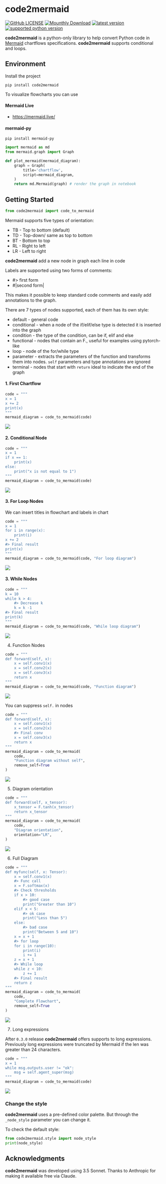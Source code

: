 # code2mermaid


[![GitHub LICENSE](https://img.shields.io/github/license/vilsonrodrigues/code2mermaid)](https://github.com/vilsonrodrigues/code2mermaid/blob/main/LICENSE) [![Mounthly Download](https://img.shields.io/pypi/dm/code2mermaid)](https://pypistats.org/packages/code2mermaid) [![latest version](https://img.shields.io/pypi/v/code2mermaid.svg?style=flat)](https://pypi.org/project/mermaid-py/) [![supported python version](https://img.shields.io/pypi/pyversions/code2mermaid)](https://pypi.org/project/code2mermaid)

**code2mermaid** is a python-only library to help convert Python code in [Mermaid](https://mermaid.js.org/) chartflows specifications. **code2mermaid** supports conditional and loops.

## Environment

Install the project

``` shell
pip install code2mermaid
```

To visualize flowcharts you can use

#### Mermaid Live

* https://mermaid.live/

#### mermaid-py

``` shell
pip install mermaid-py
```

``` python
import mermaid as md
from mermaid.graph import Graph

def plot_mermaid(mermaid_diagram):
    graph = Graph(
        title='chartflow',
        script=mermaid_diagram,
    )    
    return md.Mermaid(graph) # render the graph in notebook
```

## Getting Started

``` python
from code2mermaid import code_to_mermaid
```

Mermaid supports five types of orientation:

* TB - Top to bottom (default)
* TD - Top-down/ same as top to bottom
* BT - Bottom to top
* RL - Right to left
* LR - Left to right

**code2mermaid** add a new node in graph each line in code

Labels are supported using two forms of comments:

* #> first form
* #|second form|

This makes it possible to keep standard code comments and easily add annotations to the graph. 

There are 7 types of nodes supported, each of them has its own style:

* default - general code
* conditional - when a node of the if/elif/else type is detected it is inserted into the graph
* condition - the type of the condition, can be if, elif and else
* functional - nodes that contain an F., useful for examples using pytorch-like
* loop - node of the for/while type
* parameter - extracts the parameters of the function and transforms them into nodes. `self` parameters and type annotations are ignored
* terminal - nodes that start with `return` ideal to indicate the end of the graph

#### 1. First Chartflow

``` python
code = """
x = 1
x += 2
print(x)
"""
mermaid_diagram = code_to_mermaid(code)
```

[![](https://mermaid.ink/img/pako:eNqdlN1u2jAUx1_FMooisVA5CSnEU3dRPu521WoXW6bJcexizdiR46gwxINsb9Kn6ivMQNJAYRLaufLx-f2PP459NpDqgkEMPW-TKdCYUMJicDSxM98u2JL5GPg5qZgfXIp-IUaQXLLKP5eXRiyJWU-01GaXpTdLZ6PZ6CxRwz2yle1YtLd_sffaFMx09OQiLIViHTMf30dRegZVjGpVnOwzDdM4nZwfmBkrTkDOuX8KbTu3GW49L1Nc6me6IMaCx6mbVq4EP8KcJnwYjr6Bfn8F7kDY74Pv74NgMPh0mGGIJmOUs5Zo_YP8wx2IjvVttNMn0S0K84K2ROvv9O5WlX19-b16fflzyJIpzwMPdu0qmykqSVVNGQe7mxJWaEUk4EJK3OMJCykLKmv0T4Z7cRw348GzKOwCR-Xq46UE_yfntaKny_MxSkdX66XWZaskBU3zq5Wu9kvRrTufz4fT6dXqkhiyZC7HlfJO_e41FIyTWtrT6FutL0bbOh9FMwUDuHQnIqJwnWD_bzO4_88ZxG7YoBnM1NahpLb6Ya0oxNbULIBG108LiDmRlfPqsiCWTQV5codskZKor1ofuxBv4AriKBnfRBEaheM4QWGM4gCuIUbbAP7a8-gmbWw4RHHoiguZezLafD60rX332v4FA-x5zw?type=png)](https://mermaid.live/edit#pako:eNqdlN1u2jAUx1_FMooisVA5CSnEU3dRPu521WoXW6bJcexizdiR46gwxINsb9Kn6ivMQNJAYRLaufLx-f2PP459NpDqgkEMPW-TKdCYUMJicDSxM98u2JL5GPg5qZgfXIp-IUaQXLLKP5eXRiyJWU-01GaXpTdLZ6PZ6CxRwz2yle1YtLd_sffaFMx09OQiLIViHTMf30dRegZVjGpVnOwzDdM4nZwfmBkrTkDOuX8KbTu3GW49L1Nc6me6IMaCx6mbVq4EP8KcJnwYjr6Bfn8F7kDY74Pv74NgMPh0mGGIJmOUs5Zo_YP8wx2IjvVttNMn0S0K84K2ROvv9O5WlX19-b16fflzyJIpzwMPdu0qmykqSVVNGQe7mxJWaEUk4EJK3OMJCykLKmv0T4Z7cRw348GzKOwCR-Xq46UE_yfntaKny_MxSkdX66XWZaskBU3zq5Wu9kvRrTufz4fT6dXqkhiyZC7HlfJO_e41FIyTWtrT6FutL0bbOh9FMwUDuHQnIqJwnWD_bzO4_88ZxG7YoBnM1NahpLb6Ya0oxNbULIBG108LiDmRlfPqsiCWTQV5codskZKor1ofuxBv4AriKBnfRBEaheM4QWGM4gCuIUbbAP7a8-gmbWw4RHHoiguZezLafD60rX332v4FA-x5zw)

#### 2. Conditional Node

``` python
code = """
x = 1
if x == 1:
    print(x)
else:
    print("x is not equal to 1")
"""
mermaid_diagram = code_to_mermaid(code)
```

[![](https://mermaid.ink/img/pako:eNqdVNmK2zAU_RWhEAzBKV6S8VLah8ny1qcZ-tC6FNm-mog6UirLTNJg6G-0H1KY3-kPzC9UWbxlgVA96d57zl2kw93iRKSAQ9zvbyOOjodxpkLUcuyOoRawBCNERkxyMMxL0Y9EMhJnkBvn9JVkSyI3E5EJucvSmwUzb-adJTriHmGtGqy1P9ew90KmIBv05CI4YxwazNy_d5zgDJRDInja6TOwAzeYnA8MUrEOkFJqdEFlYx6vZb8fcZqJ52RBpEKPU-3m-gu-uikknm-Rz2gwWKN3yB4M0JfTIBoO3x88kIwsJ3ZHFaKyt5o-hYTlTHCdoTyNNxnieOzcjVLvOoK6I39se3GFqBjbXRFGkW7z0GdZnkKaJM6IEjv160Yrezen_j6uXl9-rV9ffrfHrQrvC0GWQ6dGFW2NYpO7wAncuouj3a7x9-efNWK5BigE3wuSISWQrb117Yj3--hBbbR8I55kJM-nQNFODkzp19QMyrIs7NEx2AmYuZLiG4Q913WP9-EzS9UidFbrt5cS_B-dFjzplqe-FXg38zMhVhWTpEkQ38zUAl-ypu58Ph9NpzezV0SSJegcN9Ib9onkU6CkyFQ3Wou19T1dRK3EGtGNVzq8nL_W2BV2pbAWG5t4qV-MsFSv0_3yi_B-KUY41NcjMMIRLzWUFEo8bHiCQyULMLEUxdMCh5RotZu4WKVEwZSRJ_2ItXdF-CchlhVFmzjc4jUOnbH_xnEsz_bdsWW7lmviDQ6t0sQ_9njbxKCnEPLDYdnvd375D2534-s?type=png)](https://mermaid.live/edit#pako:eNqdVNmK2zAU_RWhEAzBKV6S8VLah8ny1qcZ-tC6FNm-mog6UirLTNJg6G-0H1KY3-kPzC9UWbxlgVA96d57zl2kw93iRKSAQ9zvbyOOjodxpkLUcuyOoRawBCNERkxyMMxL0Y9EMhJnkBvn9JVkSyI3E5EJucvSmwUzb-adJTriHmGtGqy1P9ew90KmIBv05CI4YxwazNy_d5zgDJRDInja6TOwAzeYnA8MUrEOkFJqdEFlYx6vZb8fcZqJ52RBpEKPU-3m-gu-uikknm-Rz2gwWKN3yB4M0JfTIBoO3x88kIwsJ3ZHFaKyt5o-hYTlTHCdoTyNNxnieOzcjVLvOoK6I39se3GFqBjbXRFGkW7z0GdZnkKaJM6IEjv160Yrezen_j6uXl9-rV9ffrfHrQrvC0GWQ6dGFW2NYpO7wAncuouj3a7x9-efNWK5BigE3wuSISWQrb117Yj3--hBbbR8I55kJM-nQNFODkzp19QMyrIs7NEx2AmYuZLiG4Q913WP9-EzS9UidFbrt5cS_B-dFjzplqe-FXg38zMhVhWTpEkQ38zUAl-ypu58Ph9NpzezV0SSJegcN9Ib9onkU6CkyFQ3Wou19T1dRK3EGtGNVzq8nL_W2BV2pbAWG5t4qV-MsFSv0_3yi_B-KUY41NcjMMIRLzWUFEo8bHiCQyULMLEUxdMCh5RotZu4WKVEwZSRJ_2ItXdF-CchlhVFmzjc4jUOnbH_xnEsz_bdsWW7lmviDQ6t0sQ_9njbxKCnEPLDYdnvd375D2534-s)


#### 3. For Loop Nodes

We can insert titles in flowchart and labels in chart

``` python
code = """
x = 1
for i in range(x): 
    print(i)
x += 2
#> Final result
print(x)
"""
mermaid_diagram = code_to_mermaid(code, "For loop diagram")
```

[![](https://mermaid.ink/img/pako:eNqdVNuO2jAQ_RXLK8QuDYjcSOxq-7Bc3vZpV31os6pMYoPVYCPHaKEsH9L-yX7V_kKdkBACVEL1k2fmnJlx5mS2MJYJhRh2u91IaK5TisFEKpBKuQQJJzNFFpEooq3WNhKgPFxwjcGRIz9tPacL2sagPSUZbVuXol-J4mSa0qx9Tl8qviBqM5SpVHmWmzEaB-PgLFGJe6ZrXWP7xfkX9kGqhKoaPbwITrmgNWYSPjgOOgNlNJYiafSJbOSi4fmDqdK8AWSMtZugXW2W112rFQmWytd4TpQGzyPjFmZKP0ji2mhgs--g01mDe2B3OuDlNAi63S97z9RmKCaJVyEq-_bW8JmZMTdTBIqIGf14_73-eP9j8t3dncLrhHTgUOQwPxINMwe85Xp5u1y3wuVtm2kIbarxfbWXU0xdLPBcBzEvrBCVvX_8p3vgHPOraNHLhAuSAkWzVarLntz-NE6Ic-ipso97Wh96yrUOnvTGqDQScUqybEQZyKfONZd5csbTFN8wn9oxtTKt5E-Kb1zXLe_dV57oOXaW68-XEvwfna1E3CzPwj4KruYXv3TJJEmMplczjY4XvK47mUy80ehq9pKYHUJNjivpNftE2QllxIy0GT3INH9eM3QQ1UXiQTIXo5VAjqLQggvzIQhPzL4sVlcEi5UWQWyuJTCCkdgZKFlp-bQRMcRaragFlVzN5hAzkmbGWi0Toulov18ryJKIb1IemxBv4Rpix0e90PZD33f80A0827PgBmKv33MD3wuQ6wch8tBgZ8FfRYJ-D3m274TuIAxs3-uHtgWp0Z5Uj_t1X2z93V8-6eIJ?type=png)](https://mermaid.live/edit#pako:eNqdVNuO2jAQ_RXLK8QuDYjcSOxq-7Bc3vZpV31os6pMYoPVYCPHaKEsH9L-yX7V_kKdkBACVEL1k2fmnJlx5mS2MJYJhRh2u91IaK5TisFEKpBKuQQJJzNFFpEooq3WNhKgPFxwjcGRIz9tPacL2sagPSUZbVuXol-J4mSa0qx9Tl8qviBqM5SpVHmWmzEaB-PgLFGJe6ZrXWP7xfkX9kGqhKoaPbwITrmgNWYSPjgOOgNlNJYiafSJbOSi4fmDqdK8AWSMtZugXW2W112rFQmWytd4TpQGzyPjFmZKP0ji2mhgs--g01mDe2B3OuDlNAi63S97z9RmKCaJVyEq-_bW8JmZMTdTBIqIGf14_73-eP9j8t3dncLrhHTgUOQwPxINMwe85Xp5u1y3wuVtm2kIbarxfbWXU0xdLPBcBzEvrBCVvX_8p3vgHPOraNHLhAuSAkWzVarLntz-NE6Ic-ipso97Wh96yrUOnvTGqDQScUqybEQZyKfONZd5csbTFN8wn9oxtTKt5E-Kb1zXLe_dV57oOXaW68-XEvwfna1E3CzPwj4KruYXv3TJJEmMplczjY4XvK47mUy80ehq9pKYHUJNjivpNftE2QllxIy0GT3INH9eM3QQ1UXiQTIXo5VAjqLQggvzIQhPzL4sVlcEi5UWQWyuJTCCkdgZKFlp-bQRMcRaragFlVzN5hAzkmbGWi0Toulov18ryJKIb1IemxBv4Rpix0e90PZD33f80A0827PgBmKv33MD3wuQ6wch8tBgZ8FfRYJ-D3m274TuIAxs3-uHtgWp0Z5Uj_t1X2z93V8-6eIJ)

#### 3. While Nodes

``` python
code = """
k = 10
while k > 4: 
    #> Decrease k
    k = k -1
#> Final result
print(k)
"""
mermaid_diagram = code_to_mermaid(code, "While loop diagram")
```
[![](https://mermaid.ink/img/pako:eNqdVO1u2jAUfRXLCNEiUsUhkMTT-qOl_NuvVpu0ZZqcxC4WxkaOUWHAg3Rv0qfqK8wJScPXJDT_8r33nJNr3ZO7hqnKKMTQcZxYGm4ExeDbhAsKhFJzkHHyrMkslmW93V7HElSHS24w2EsUp2MmdEY7GHQSktNO71z1K9GcJILmnVP6XPMZ0at7JZQuVFoP0UPwEJwIVbgnujQN1i3Pv7B3SmdUN-j7s2DBJW0w4_DO86ITUE5TJbODPiMU9aP70wdTbfgBkDHWOQRtm7C6btvtWDKhXtIJ0QY8jWxa2jn9yjLGBkni_wDd7hR8BsjtdsHP4ypwnNtdhoWJO0CJXyPq-OrKCryUY56CW-BblevrY1AhsxnRVFM7SjDdVNUhSwkKog90FdctTYGD9puq66XamEsigKb5Qphaz3VpgsKmxSou9OzkpHl_e52-v_3ZaR5J3ljNwqeb4-cWXgWPZmVdFstUkDwfUQaKqXHDVdEE40LgFhtQlNJebrSaUtzq9_vV3XnhmZlgb778dE7g_-hsIdPDz7PQjYKL-eUvWTFJlkbJxUzrwxlvvjsej_3R6GL2nNgdQK3GhfSGfWTMjDJiR39Y_fBb8byjUj3p88TKKntV2IMz-1TCM7vTyuUSw3LpxBDbawWMYSy3FkoWRj2uZAqx0Qvag1otnicQMyJyGy3mGTF0tNuANWRO5Hel9kOI13AJMfIGN2EUBCHyg0HoRcNhD64gHtqsH6DQ9UIX-QPX3_bg71IA3fRdzwtCD_U9fxiWBGrdpfSX3UouN_P2LyY_wKs?type=png)](https://mermaid.live/edit#pako:eNqdVO1u2jAUfRXLCNEiUsUhkMTT-qOl_NuvVpu0ZZqcxC4WxkaOUWHAg3Rv0qfqK8wJScPXJDT_8r33nJNr3ZO7hqnKKMTQcZxYGm4ExeDbhAsKhFJzkHHyrMkslmW93V7HElSHS24w2EsUp2MmdEY7GHQSktNO71z1K9GcJILmnVP6XPMZ0at7JZQuVFoP0UPwEJwIVbgnujQN1i3Pv7B3SmdUN-j7s2DBJW0w4_DO86ITUE5TJbODPiMU9aP70wdTbfgBkDHWOQRtm7C6btvtWDKhXtIJ0QY8jWxa2jn9yjLGBkni_wDd7hR8BsjtdsHP4ypwnNtdhoWJO0CJXyPq-OrKCryUY56CW-BblevrY1AhsxnRVFM7SjDdVNUhSwkKog90FdctTYGD9puq66XamEsigKb5Qphaz3VpgsKmxSou9OzkpHl_e52-v_3ZaR5J3ljNwqeb4-cWXgWPZmVdFstUkDwfUQaKqXHDVdEE40LgFhtQlNJebrSaUtzq9_vV3XnhmZlgb778dE7g_-hsIdPDz7PQjYKL-eUvWTFJlkbJxUzrwxlvvjsej_3R6GL2nNgdQK3GhfSGfWTMjDJiR39Y_fBb8byjUj3p88TKKntV2IMz-1TCM7vTyuUSw3LpxBDbawWMYSy3FkoWRj2uZAqx0Qvag1otnicQMyJyGy3mGTF0tNuANWRO5Hel9kOI13AJMfIGN2EUBCHyg0HoRcNhD64gHtqsH6DQ9UIX-QPX3_bg71IA3fRdzwtCD_U9fxiWBGrdpfSX3UouN_P2LyY_wKs)

4. Function Nodes

``` python
code = """
def forward(self, x):
    x = self.conv1(x)
    x = self.conv2(x)
    x = self.conv3(x)    
    return x
"""
mermaid_diagram = code_to_mermaid(code, "Function diagram")
```
[![](https://mermaid.ink/img/pako:eNqdVO1u2jAUfRXLFWKLAspnE2fapLbAr1Wa2mo_VleVSexiLdjIcVYY4kG2N-lT9RVmQkJGySQ0__K995xz7fjkrmEqMwoTOBgMsNBc5zQBk1KkmksBMk6eFJljUVV7vTUWoF5ccJ2AvxLb1dczOqf9BPSnpKB9u6v6lShOpjkt-sf0heJzolZXMpdqq3I2RuNoHB0J1bg7utQt1qnWv7CXUmVUteirTnDOBW0xk_jS89ARqKCpFNnBOZGLfHR1fGGqND8AMsb6h6BNG9bbTa-HBcvlczojSoO7kUkL80qPbhbH1E-n98CyluAjKGjOhuYsP9zXl1_L15fflgUe3oLBYPBpl0mDcxoFkdcgmvhIzuuQa8Ct3DkLwoh4foNo4iM5v0OuAbdyzpSQ2PFYg2jid_eWpagulQBLy3p4jwUWRTk1vlzMwJeLm4vr8d345haLjCu6s-3nGywWxBj30dmyaxoVGRYtoe3cfKmtcq8HbvXKuBOLNCdFMaIMbF-bb4VJDhjP8-SMhdRNqV1oJb_T5Mz3_Xo_eOaZniXeYvmhS-D_6Kz-Hdv2LHZQdDI_l3LRMEmWounJTOPfOW_7TiaTYDQ6mV09ATUaJ9Jb9hsHZ5SRMteH1b0hO6t7f3VWG2_tL7gv17Zpz24q0IZzgyM8M3OyGlkYVqMMw8Rs6w4YYrExUFJqebsSKUy0KqkNlSyfZjBhJC9MVC4youloN1f32QUR36ScNxQTwmQNlzDxQjSM3TAOQy-M_ShwAxuuYBI4Qz8Kgwj5YRSjAJ1vbPizEnCGKHBDz2ARciM3CGIbUmM-qa53c74a95s_XunieQ?type=png)](https://mermaid.live/edit#pako:eNqdVO1u2jAUfRXLFWKLAspnE2fapLbAr1Wa2mo_VleVSexiLdjIcVYY4kG2N-lT9RVmQkJGySQ0__K995xz7fjkrmEqMwoTOBgMsNBc5zQBk1KkmksBMk6eFJljUVV7vTUWoF5ccJ2AvxLb1dczOqf9BPSnpKB9u6v6lShOpjkt-sf0heJzolZXMpdqq3I2RuNoHB0J1bg7utQt1qnWv7CXUmVUteirTnDOBW0xk_jS89ARqKCpFNnBOZGLfHR1fGGqND8AMsb6h6BNG9bbTa-HBcvlczojSoO7kUkL80qPbhbH1E-n98CyluAjKGjOhuYsP9zXl1_L15fflgUe3oLBYPBpl0mDcxoFkdcgmvhIzuuQa8Ct3DkLwoh4foNo4iM5v0OuAbdyzpSQ2PFYg2jid_eWpagulQBLy3p4jwUWRTk1vlzMwJeLm4vr8d345haLjCu6s-3nGywWxBj30dmyaxoVGRYtoe3cfKmtcq8HbvXKuBOLNCdFMaIMbF-bb4VJDhjP8-SMhdRNqV1oJb_T5Mz3_Xo_eOaZniXeYvmhS-D_6Kz-Hdv2LHZQdDI_l3LRMEmWounJTOPfOW_7TiaTYDQ6mV09ATUaJ9Jb9hsHZ5SRMteH1b0hO6t7f3VWG2_tL7gv17Zpz24q0IZzgyM8M3OyGlkYVqMMw8Rs6w4YYrExUFJqebsSKUy0KqkNlSyfZjBhJC9MVC4youloN1f32QUR36ScNxQTwmQNlzDxQjSM3TAOQy-M_ShwAxuuYBI4Qz8Kgwj5YRSjAJ1vbPizEnCGKHBDz2ARciM3CGIbUmM-qa53c74a95s_XunieQ)

You can suppress `self.` in nodes

``` python
code = """
def forward(self, x):
    x = self.conv1(x)
    x = self.conv2(x)
    #> Final conv
    x = self.conv3(x)    
    return x
"""
mermaid_diagram = code_to_mermaid(
    code, 
    "Function diagram without self", 
    remove_self=True
)
```

[![](https://mermaid.ink/img/pako:eNqdlN9O2zAYxV_FMqq6RSlq_pE40yYBba9AmgDtYhghN3aotdSuHGe0gz7I9iY8Fa8wJ00aSjOpmq9sf79zbDen3xNMJGUwhoPBAAvNdcZiMClEorkUgHLyoMgcPHI9k4UGOctSLCq013vCAtSDC65j8GajHH09Y3PWj0F_SnLWt7uq34jiZJqxvL8vXyg-J2p1LjOpSpejMRqH43DPqOZu2FK37LAa_2LPpKJMtfR5J5xxwVpmEp25LtqDcpZIQXfuiRzkofP9BzOl-Q6Ypml_F1q3y3q67vWwSDP5mMyI0uBmZLaF-WT3CUv8gJ2kt8CyluAzAOYeP53Xl9_L15c_lgXu3oNgMPiy2UEhJX7Ihg3RrHes3A6rBiytnidckKxCnzfVqc-cyAn9hm7WO7Zeh20Dtjd0kOtOI0oaoll_uLUsxXShBFha1t1HLLDIi6kJ6WIGvp5enV6Ob8ZX11hQrtgmwxdXWCyISfH9sFTXMiYoFq2gPbn5tUrnXg9c65VJJxZJRvJ8xNLyDZSXxubtKc-y-CgNmJMwO9dK_mDxked59XzwyKmexe5i-anL4P_kaf3fbI9PoyEKD9ZnUi4aJaEJmh6sNPmd8_bcyWTij0YHq6tPwIzHgfJW_S7FlKWkyPRudRvMzuo2X53VJlvbB27LdWzau5sKtOHccIRT0zSrloVh1cowjM20PgFDLNYGJYWW1yuRwFirgtlQyeJhBuOUZLlZFQtKNBttmmyDLIj4LuXbJYyf4BLGboCOIyeIgsANIi_0Hd-GKxj7w2MvDPwQeUEYIR-drG34qzIYHiPfCVzDIuSEju-HNmQme1Jdbnp-1frXfwEw_efG?type=png)](https://mermaid.live/edit#pako:eNqdlN9O2zAYxV_FMqq6RSlq_pE40yYBba9AmgDtYhghN3aotdSuHGe0gz7I9iY8Fa8wJ00aSjOpmq9sf79zbDen3xNMJGUwhoPBAAvNdcZiMClEorkUgHLyoMgcPHI9k4UGOctSLCq013vCAtSDC65j8GajHH09Y3PWj0F_SnLWt7uq34jiZJqxvL8vXyg-J2p1LjOpSpejMRqH43DPqOZu2FK37LAa_2LPpKJMtfR5J5xxwVpmEp25LtqDcpZIQXfuiRzkofP9BzOl-Q6Ypml_F1q3y3q67vWwSDP5mMyI0uBmZLaF-WT3CUv8gJ2kt8CyluAzAOYeP53Xl9_L15c_lgXu3oNgMPiy2UEhJX7Ihg3RrHes3A6rBiytnidckKxCnzfVqc-cyAn9hm7WO7Zeh20Dtjd0kOtOI0oaoll_uLUsxXShBFha1t1HLLDIi6kJ6WIGvp5enV6Ob8ZX11hQrtgmwxdXWCyISfH9sFTXMiYoFq2gPbn5tUrnXg9c65VJJxZJRvJ8xNLyDZSXxubtKc-y-CgNmJMwO9dK_mDxked59XzwyKmexe5i-anL4P_kaf3fbI9PoyEKD9ZnUi4aJaEJmh6sNPmd8_bcyWTij0YHq6tPwIzHgfJW_S7FlKWkyPRudRvMzuo2X53VJlvbB27LdWzau5sKtOHccIRT0zSrloVh1cowjM20PgFDLNYGJYWW1yuRwFirgtlQyeJhBuOUZLlZFQtKNBttmmyDLIj4LuXbJYyf4BLGboCOIyeIgsANIi_0Hd-GKxj7w2MvDPwQeUEYIR-drG34qzIYHiPfCVzDIuSEju-HNmQme1Jdbnp-1frXfwEw_efG)

5. Diagram orientation

``` python
code = """
def forward(self, x_tensor):
    x_tensor = F.tanh(x_tensor)   
    return x_tensor
"""
mermaid_diagram = code_to_mermaid(
    code, 
    "Diagram orientation", 
    orientation="LR",
)
```

[![](https://mermaid.ink/img/pako:eNqdVG2O2jAQvYrlFUobBRQIAeyqK-3y8asrVbDqjzYVMslksRrsyHG0UMRB2pvsqfYKdQIhZaES6vzyjN97ntgvs8WhjABT3Gw2A6G5ToCiEWdPiq2QVByEZppLEYgS0GhsA4EOwQXXFP1VKMLSS1iBRZG1YBlYzqXdL0xxtkggs87pqeIrpjZDmUhVqNyMybg_7p8JHXCPsNY11i3jX9h7qSJQNXp4EZxwATVmMrjvdMgZKINQiuikT9ImHhmefzAozU-AcRxbp6BdnR6Wu0YjEHEin8MlUxp9mpqyMA81b5MQugPWu7Xt9VyDyKRCH9GkpZlYvr78qmqvL79t-_tbEmo2b_cVEro-LMigQlT5u2-2rUDnSqBKyui8D8z7Z_nCmCJdos9307uH8eN4OgtExBWEhT_KFlNmXDN3C5FTNogoEDWv7qPqrDig0UAzvTGuCESYsCwbQYyKW-aFPktQzJOE3sQ-tENwMq3kD6A3nucd1s1nHukl7aTrD5cE_o8e5yI8PT4euKR_NT-RMq2YLArJ4mqm8c2K1-dOJpPuaHQ1u3wJMBpX0mv2G8fUF3AKqAxz7PO4fTBB3YLZwQ5eGRzjkZk05R8f4HISBJiaZQQxyxMd4EDsDJTlWs42IsRUqxwcrGT-tMQ0ZklmsjyNmIbDiDpWUya-SrmqKCbFdIvXmLoO3mDa7pGWT_xetzcgXr_d9gY7B_8sCW6L7KPresT3fL_jYDCekephPxnLAbn7A0XGofo?type=png)](https://mermaid.live/edit#pako:eNqdVG2O2jAQvYrlFUobBRQIAeyqK-3y8asrVbDqjzYVMslksRrsyHG0UMRB2pvsqfYKdQIhZaES6vzyjN97ntgvs8WhjABT3Gw2A6G5ToCiEWdPiq2QVByEZppLEYgS0GhsA4EOwQXXFP1VKMLSS1iBRZG1YBlYzqXdL0xxtkggs87pqeIrpjZDmUhVqNyMybg_7p8JHXCPsNY11i3jX9h7qSJQNXp4EZxwATVmMrjvdMgZKINQiuikT9ImHhmefzAozU-AcRxbp6BdnR6Wu0YjEHEin8MlUxp9mpqyMA81b5MQugPWu7Xt9VyDyKRCH9GkpZlYvr78qmqvL79t-_tbEmo2b_cVEro-LMigQlT5u2-2rUDnSqBKyui8D8z7Z_nCmCJdos9307uH8eN4OgtExBWEhT_KFlNmXDN3C5FTNogoEDWv7qPqrDig0UAzvTGuCESYsCwbQYyKW-aFPktQzJOE3sQ-tENwMq3kD6A3nucd1s1nHukl7aTrD5cE_o8e5yI8PT4euKR_NT-RMq2YLArJ4mqm8c2K1-dOJpPuaHQ1u3wJMBpX0mv2G8fUF3AKqAxz7PO4fTBB3YLZwQ5eGRzjkZk05R8f4HISBJiaZQQxyxMd4EDsDJTlWs42IsRUqxwcrGT-tMQ0ZklmsjyNmIbDiDpWUya-SrmqKCbFdIvXmLoO3mDa7pGWT_xetzcgXr_d9gY7B_8sCW6L7KPresT3fL_jYDCekephPxnLAbn7A0XGofo)

6. Full Diagram

``` python
code = """
def myfunc(self, x: Tensor):
    x = self.conv1(x)
    #> Func call
    x = F.softmax(x)    
    #> Check thresholds
    if x > 10:         
        #> good case
        print("Greater than 10")  
    elif x < 5: 
        #> ok case
        print("Less than 5")
    else: 
        #> bad case
        print("Between 5 and 10")
    x = x + 1
    #> for loop
    for i in range(10):
        print(i)    
        i += 1
    z = x + 1
    #> While loop
    while z < 10:
        z += 1
    #> Final result
    return z
"""
mermaid_diagram = code_to_mermaid(
    code, 
    "Complete Flowchart", 
    remove_self=True
)
```

[![](https://mermaid.ink/img/pako:eNqdV2tu20YQvsqChiBHkQw-xGcbA_FD_ZMAhW20QMMgWJFDa2FqVyCpWLYjoNdoD1Ig1-kFcoUOKe5SpCjAKPWHw_m-2W9ndmdXL1okYtACbTKZhLxgRQoBuRTLVQoFkFkqHqMFzYqQV_7B4CXkpH4YZ0VA9j6Uz7BYwBKGARnOaQ7DcZ_3N5oxOk8hHx7SVxlb0uzpUqQiK6OcXPvX7rV7EKjG3cGmaLB69RzDXogshqxBX_aCU8ahwcy8C9P0D0A5RILHLZ2-4Vv-5eGEIStYC5gkybAN2jZm_bodDEKeyOSTuwv8zLFOX8DTwfPN6BMZjTbkHSGo46vx4_tfmx_f_x6NyOcukEwm599max6RiKbpt53TdFzbAseVYGmf74LOznKRFEu6UXE_d5FV2MsFRA-kWGSQL0Qa53V0sKae4US-klLbL6j5CiKWM8FR6rbrL2PuvlBjGscA5nHEnCZzI_aT4whbN3XT9XSJkDFfShksIRtyTgy91LHtQqrJ3QsRY85yqGdlmJFjU9OSYGmXlcAFxgtM1r9__vNLBhRrjlmhHOPjl05hJK9R6k8Tk-oRlQg5t0oppJXWn4ndkioxlVTxsC_U1n3PS3QlVNodoR8gz3cq7UORknNcpExvLTKHljzpreTNaSuRphWZhp2AWlK13dF3AcUjAKojlMe9mZTE4yKlLXfLhrwlxn4ICah0JiIjqRCrWqdvz51pZE8VtrZPTzFaiWXYAUlG-T2gYkPfqXvzpovfW5KuMzX0eVOZ2t6fOetWosY0UXTQfTdy1MKWdhmFkbfv2jOU3obveDa4CVWbX9ol_7kvSRJQJen3BUthP024UizQp3M1YG1XaXqs0M-4fKut1iRHovZqF3sxNhYVR9o7Wd1pSe-uvTFOU4JdaJ0WcrdiMzAdQ_UgaZ9-Go0yKNYZJ8_Y1lBPJ0tnGK93EXSG7eCaLIQ8X8_vM7pakF_f37z_eH13fXMb8phlEBXY-ciHm5CvaEaXX_RSzWYnA3gc8obQ5EU28jLyYEBuiyc8OEMepTTPryApD4CYlYExBQlL0-AkscGIYJwXmXiA4MSyrPp98sjiYhGYq81PfQH-Hz3Bs6U9fOJhMl_NL5MomTSO_Pmrmdhml6wZdzabTa-uXs2uSgBlq34dvWF3DtgYEooLr-1V52STng5dHlh79Wsj1GmkEG2_Okh6BagD4ghbdfheturfR9iq9fayVVft98q-WFa-M6xsdr1EtUl7vapL9XNlvzkcVO3pXqJsHGq1KXe9h5uFhB5trC0RR1mMN-rqahtq1ZU31AJ8rUcItZBvEUrXhbh94pEWFNkaxlom1vcLLUgoHqdjbb2K8SZxxSg2k6WErCj_Q4h9UwtetI0WmNaZYdm641mm67q679tj7UkLJrZ_5hqu4_rodXT8bcfacxXBPHN023B913MczzRMf6wB1lpkH3d_CKr_Bdv_AIfy4yA?type=png)](https://mermaid.live/edit#pako:eNqdV2tu20YQvsqChiBHkQw-xGcbA_FD_ZMAhW20QMMgWJFDa2FqVyCpWLYjoNdoD1Ig1-kFcoUOKe5SpCjAKPWHw_m-2W9ndmdXL1okYtACbTKZhLxgRQoBuRTLVQoFkFkqHqMFzYqQV_7B4CXkpH4YZ0VA9j6Uz7BYwBKGARnOaQ7DcZ_3N5oxOk8hHx7SVxlb0uzpUqQiK6OcXPvX7rV7EKjG3cGmaLB69RzDXogshqxBX_aCU8ahwcy8C9P0D0A5RILHLZ2-4Vv-5eGEIStYC5gkybAN2jZm_bodDEKeyOSTuwv8zLFOX8DTwfPN6BMZjTbkHSGo46vx4_tfmx_f_x6NyOcukEwm599max6RiKbpt53TdFzbAseVYGmf74LOznKRFEu6UXE_d5FV2MsFRA-kWGSQL0Qa53V0sKae4US-klLbL6j5CiKWM8FR6rbrL2PuvlBjGscA5nHEnCZzI_aT4whbN3XT9XSJkDFfShksIRtyTgy91LHtQqrJ3QsRY85yqGdlmJFjU9OSYGmXlcAFxgtM1r9__vNLBhRrjlmhHOPjl05hJK9R6k8Tk-oRlQg5t0oppJXWn4ndkioxlVTxsC_U1n3PS3QlVNodoR8gz3cq7UORknNcpExvLTKHljzpreTNaSuRphWZhp2AWlK13dF3AcUjAKojlMe9mZTE4yKlLXfLhrwlxn4ICah0JiIjqRCrWqdvz51pZE8VtrZPTzFaiWXYAUlG-T2gYkPfqXvzpovfW5KuMzX0eVOZ2t6fOetWosY0UXTQfTdy1MKWdhmFkbfv2jOU3obveDa4CVWbX9ol_7kvSRJQJen3BUthP024UizQp3M1YG1XaXqs0M-4fKut1iRHovZqF3sxNhYVR9o7Wd1pSe-uvTFOU4JdaJ0WcrdiMzAdQ_UgaZ9-Go0yKNYZJ8_Y1lBPJ0tnGK93EXSG7eCaLIQ8X8_vM7pakF_f37z_eH13fXMb8phlEBXY-ciHm5CvaEaXX_RSzWYnA3gc8obQ5EU28jLyYEBuiyc8OEMepTTPryApD4CYlYExBQlL0-AkscGIYJwXmXiA4MSyrPp98sjiYhGYq81PfQH-Hz3Bs6U9fOJhMl_NL5MomTSO_Pmrmdhml6wZdzabTa-uXs2uSgBlq34dvWF3DtgYEooLr-1V52STng5dHlh79Wsj1GmkEG2_Okh6BagD4ghbdfheturfR9iq9fayVVft98q-WFa-M6xsdr1EtUl7vapL9XNlvzkcVO3pXqJsHGq1KXe9h5uFhB5trC0RR1mMN-rqahtq1ZU31AJ8rUcItZBvEUrXhbh94pEWFNkaxlom1vcLLUgoHqdjbb2K8SZxxSg2k6WErCj_Q4h9UwtetI0WmNaZYdm641mm67q679tj7UkLJrZ_5hqu4_rodXT8bcfacxXBPHN023B913MczzRMf6wB1lpkH3d_CKr_Bdv_AIfy4yA)

7. Long expressions

After `0.3.0` release **code2mermaid** offers supports to long expressions. Previously long expressions were truncated by Mermaid if the len was greater than 24 characters.

``` python
code = """
x = 1
while msg.outputs.user != "ok":
    msg = self.agent_super(msg)
"""
mermaid_diagram = code_to_mermaid(code)
```

[![](https://mermaid.ink/img/pako:eNqdlE-O2jAUxq_iGqHMIIhInJA_LbMYGHZdzaiLNtXIJA5YY-zIcQQUIfUa7UEqzXV6gblCHSANASqhehH5-f2-z37JizcwFgmBIWy3NxEHh0E5VSE4WiiHoeZkQYwQGFOcE6N7KfsJS4qnjOTGuTyTdIHleiSYkKVL6yF48B68M6MD90RWqmb7u_Ev9l7IhMiaHl2EGeWkZib-vW0HZ1BOYsGTxjkDK0DB6LxgIhVtgGmaGk1oW4eH6bbdjnjKxDKeY6nA01gvc_0JngfI9qxkan0Bnc4KDIHV6YCvp0nQ693tVxDq2xhZcUVU8c2N1i_nlBGwyGemKFRWqNwsciI_TOXduyH4_f2XeNEP7X97eyqvN_B95KG-41VEFZfn085gWNrlhKUmnhGunvMiI_Lt9YfOvb3-3B8-4u02eFRr3RARjxnO8zFJQfmCqaKCYwZSyljYSl1ixaSbKyleSNhCCB3mvSVN1Dy0s9X7Swb_J08LHje3T_1-4F2tZ0JklRIncTC9WqlbZkHrfSeTiTMeX63OsMQLoj2ulNfqkyZKSIoLpprZvx1QltdMVZ_-SAi7cKGLwTTRd8fuT4_g7gaIYKinBzCCEd9qFBdKPK55DEMlC9KFUhSzOQxTzHIdFVmCFRlTPNP1VUiG-WchjkMYbuAKhnbfNW03cFzX9z0fuZbXhWsYOoHpW8hzrcCxdCn-wNl24bedQ9_0HaRJF9mDgWu7tlYQ3UBCftzffbsrcPsHu-SOLA?type=png)](https://mermaid.live/edit#pako:eNqdlE-O2jAUxq_iGqHMIIhInJA_LbMYGHZdzaiLNtXIJA5YY-zIcQQUIfUa7UEqzXV6gblCHSANASqhehH5-f2-z37JizcwFgmBIWy3NxEHh0E5VSE4WiiHoeZkQYwQGFOcE6N7KfsJS4qnjOTGuTyTdIHleiSYkKVL6yF48B68M6MD90RWqmb7u_Ev9l7IhMiaHl2EGeWkZib-vW0HZ1BOYsGTxjkDK0DB6LxgIhVtgGmaGk1oW4eH6bbdjnjKxDKeY6nA01gvc_0JngfI9qxkan0Bnc4KDIHV6YCvp0nQ693tVxDq2xhZcUVU8c2N1i_nlBGwyGemKFRWqNwsciI_TOXduyH4_f2XeNEP7X97eyqvN_B95KG-41VEFZfn085gWNrlhKUmnhGunvMiI_Lt9YfOvb3-3B8-4u02eFRr3RARjxnO8zFJQfmCqaKCYwZSyljYSl1ixaSbKyleSNhCCB3mvSVN1Dy0s9X7Swb_J08LHje3T_1-4F2tZ0JklRIncTC9WqlbZkHrfSeTiTMeX63OsMQLoj2ulNfqkyZKSIoLpprZvx1QltdMVZ_-SAi7cKGLwTTRd8fuT4_g7gaIYKinBzCCEd9qFBdKPK55DEMlC9KFUhSzOQxTzHIdFVmCFRlTPNP1VUiG-WchjkMYbuAKhnbfNW03cFzX9z0fuZbXhWsYOoHpW8hzrcCxdCn-wNl24bedQ9_0HaRJF9mDgWu7tlYQ3UBCftzffbsrcPsHu-SOLA)

### Change the style

**code2mermaid** uses a pre-defined color palette. But through the `_node_style` parameter you can change it.

To check the default style:

``` python
from code2mermaid.style import node_style
print(node_style)
```

## Acknowledgments

**code2mermaid** was developed using 3.5 Sonnet. Thanks to Anthropic for making it available free via Claude.